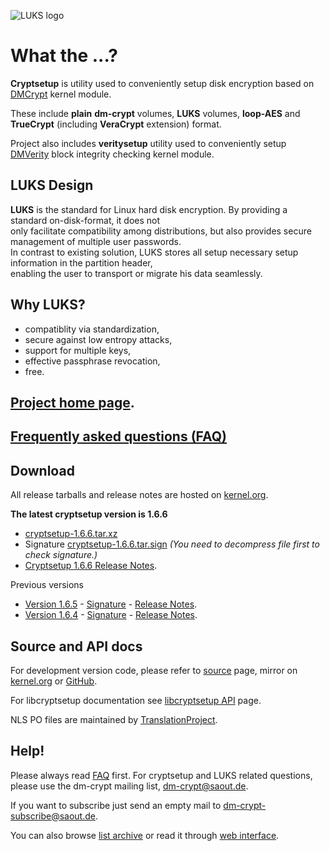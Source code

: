 ![LUKS logo](https://gitlab.com/cryptsetup/cryptsetup/wikis/luks-logo.png)

What the ...?
=============
**Cryptsetup** is utility used to conveniently setup disk encryption based
on [DMCrypt](https://gitlab.com/cryptsetup/cryptsetup/wikis/DMCrypt) kernel module.

These include **plain** **dm-crypt** volumes, **LUKS** volumes, **loop-AES**
and **TrueCrypt** (including **VeraCrypt** extension) format.

Project also includes **veritysetup** utility used to conveniently setup
[DMVerity](https://gitlab.com/cryptsetup/cryptsetup/wikis/DMVerity) block integrity checking kernel module.

LUKS Design
-----------
**LUKS** is the standard for Linux hard disk encryption. By providing a standard on-disk-format, it does not  
only facilitate compatibility among distributions, but also provides secure management of multiple user passwords.  
In contrast to existing solution, LUKS stores all setup necessary setup information in the partition header,  
enabling the user to transport or migrate his data seamlessly.

Why LUKS?
---------
 * compatiblity via standardization,
 * secure against low entropy attacks,
 * support for multiple keys,
 * effective passphrase revocation,
 * free.

[Project home page](https://gitlab.com/cryptsetup/cryptsetup/).
-----------------

[Frequently asked questions (FAQ)](https://gitlab.com/cryptsetup/cryptsetup/wikis/FrequentlyAskedQuestions)
--------------------------------

Download
--------
All release tarballs and release notes are hosted on [kernel.org](https://www.kernel.org/pub/linux/utils/cryptsetup/).

**The latest cryptsetup version is 1.6.6**
  * [cryptsetup-1.6.6.tar.xz]([https://www.kernel.org/pub/linux/utils/cryptsetup/v1.6/cryptsetup-1.6.6.tar.xz)
  * Signature [cryptsetup-1.6.6.tar.sign](https://www.kernel.org/pub/linux/utils/cryptsetup/v1.6/cryptsetup-1.6.6.tar.sign)
    _(You need to decompress file first to check signature.)_
  * [Cryptsetup 1.6.6 Release Notes](https://www.kernel.org/pub/linux/utils/cryptsetup/v1.6/v1.6.6-ReleaseNotes).

Previous versions
 * [Version 1.6.5]([https://www.kernel.org/pub/linux/utils/cryptsetup/v1.6/cryptsetup-1.6.5.tar.xz) -
   [Signature](https://www.kernel.org/pub/linux/utils/cryptsetup/v1.6/cryptsetup-1.6.5.tar.sign) -
   [Release Notes](https://www.kernel.org/pub/linux/utils/cryptsetup/v1.6/v1.6.5-ReleaseNotes).
 * [Version 1.6.4]([https://www.kernel.org/pub/linux/utils/cryptsetup/v1.6/cryptsetup-1.6.4.tar.xz) -
   [Signature](https://www.kernel.org/pub/linux/utils/cryptsetup/v1.6/cryptsetup-1.6.4.tar.sign) -
   [Release Notes](https://www.kernel.org/pub/linux/utils/cryptsetup/v1.6/v1.6.4-ReleaseNotes).

Source and API docs
-------------------
For development version code, please refer to [source](https://gitlab.com/cryptsetup/cryptsetup/tree/master) page,
mirror on [kernel.org](https://git.kernel.org/cgit/utils/cryptsetup/cryptsetup.git/) or [GitHub](https://github.com/mbroz/cryptsetup).

For libcryptsetup documentation see [libcryptsetup API](https://gitlab.com/cryptsetup/cryptsetup/wikis/API/index.html) page.

NLS PO files are maintained by [TranslationProject](http://translationproject.org/domain/cryptsetup.html).

Help!
-----
Please always read [FAQ](https://gitlab.com/cryptsetup/cryptsetup/wikis/FrequentlyAskedQuestions) first.
For cryptsetup and LUKS related questions, please use the dm-crypt mailing list, [dm-crypt@saout.de](mailto:dm-crypt@saout.de).

If you want to subscribe just send an empty mail to [dm-crypt-subscribe@saout.de](mailto:dm-crypt-subscribe@saout.de).

You can also browse [list archive](http://www.saout.de/pipermail/dm-crypt/) or read it through
[web interface](http://news.gmane.org/gmane.linux.kernel.device-mapper.dm-crypt).
